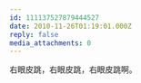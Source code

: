```yaml
---
id: 111137527879444527
date: 2010-11-26T01:19:01.000Z
reply: false
media_attachments: 0
---
```


右眼皮跳，右眼皮跳，右眼皮跳啊。

